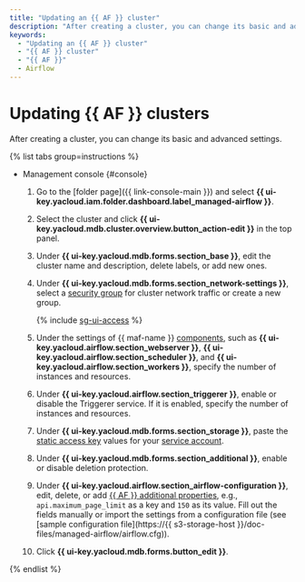 ```yaml
---
title: "Updating an {{ AF }} cluster"
description: "After creating a cluster, you can change its basic and advanced settings."
keywords:
  - "Updating an {{ AF }} cluster"
  - "{{ AF }} cluster"
  - "{{ AF }}"
  - Airflow
---
```


# Updating {{ AF }} clusters

After creating a cluster, you can change its basic and advanced settings.

{% list tabs group=instructions %}

- Management console {#console}

   1. Go to the [folder page]({{ link-console-main }}) and select **{{ ui-key.yacloud.iam.folder.dashboard.label_managed-airflow }}**.

   1. Select the cluster and click **{{ ui-key.yacloud.mdb.cluster.overview.button_action-edit }}** in the top panel.

   1. Under **{{ ui-key.yacloud.mdb.forms.section_base }}**, edit the cluster name and description, delete labels, or add new ones.

   1. Under **{{ ui-key.yacloud.mdb.forms.section_network-settings }}**, select a [security group](../../vpc/concepts/security-groups.md) for cluster network traffic or create a new group.

      {% include [sg-ui-access](../../_includes/mdb/maf/note-sg-ui-access.md) %}

   1. Under the settings of {{ maf-name }} [components](../concepts/index.md#components), such as **{{ ui-key.yacloud.airflow.section_webserver }}**, **{{ ui-key.yacloud.airflow.section_scheduler }}**, and **{{ ui-key.yacloud.airflow.section_workers }}**, specify the number of instances and resources.

   1. Under **{{ ui-key.yacloud.airflow.section_triggerer }}**, enable or disable the Triggerer service. If it is enabled, specify the number of instances and resources.

   1. Under **{{ ui-key.yacloud.mdb.forms.section_storage }}**, paste the [static access key](../../iam/concepts/authorization/access-key.md) values for your [service account](../../iam/concepts/users/service-accounts.md).

   1. Under **{{ ui-key.yacloud.mdb.forms.section_additional }}**, enable or disable deletion protection.

   1. Under **{{ ui-key.yacloud.airflow.section_airflow-configuration }}**, edit, delete, or add [{{ AF }} additional properties](https://airflow.apache.org/docs/apache-airflow/2.2.4/configurations-ref.html), e.g., `api.maximum_page_limit` as a key and `150` as its value. Fill out the fields manually or import the settings from a configuration file (see [sample configuration file](https://{{ s3-storage-host }}/doc-files/managed-airflow/airflow.cfg)).

   1. Click **{{ ui-key.yacloud.mdb.forms.button_edit }}**.

{% endlist %}
